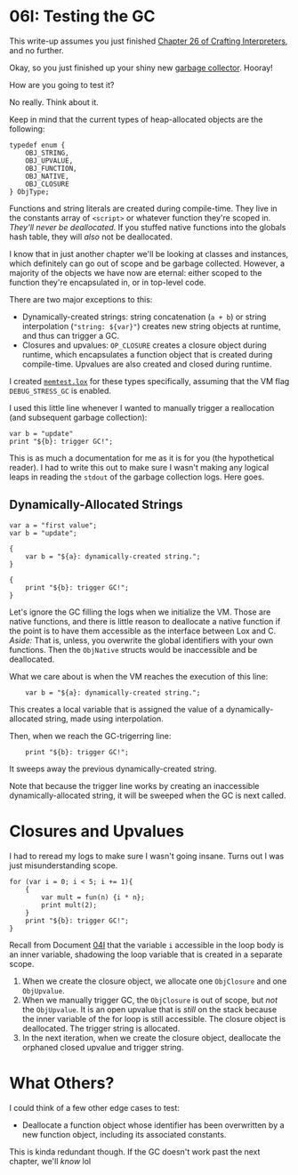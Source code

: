 # 06I: Testing the GC

This write-up assumes you just finished [Chapter 26 of Crafting Interpreters](https://craftinginterpreters.com/garbage-collection.html#when-to-collect), and no further.

Okay, so you just finished up your shiny new [garbage collector](https://craftinginterpreters.com/garbage-collection.html#when-to-collect). Hooray!

How are you going to test it?

No really. Think about it.

Keep in mind that the current types of heap-allocated objects are the following:

```
typedef enum {
    OBJ_STRING,
    OBJ_UPVALUE,
    OBJ_FUNCTION,
    OBJ_NATIVE,
    OBJ_CLOSURE
} ObjType;
```

Functions and string literals are created during compile-time. They live in the constants array of `<script>` or whatever function they're scoped in. *They'll never be deallocated.* If you stuffed native functions into the globals hash table, they will *also* not be deallocated.

I know that in just another chapter we'll be looking at classes and instances, which definitely can go out of scope and be garbage collected. However, a majority of the objects we have now are eternal: either scoped to the function they're encapsulated in, or in top-level code.

There are two major exceptions to this:  
- Dynamically-created strings: string concatenation (`a + b`) or string interpolation (`"string: ${var}"`) creates new string objects at runtime, and thus can trigger a GC.
- Closures and upvalues: `OP_CLOSURE` creates a closure object during runtime, which encapsulates a function object that is created during compile-time. Upvalues are also created and closed during runtime.

I created [`memtest.lox`](../../tests/memtest.lox) for these types specifically, assuming that the VM flag `DEBUG_STRESS_GC` is enabled.  

I used this little line whenever I wanted to manually trigger a reallocation (and subsequent garbage collection):

```
var b = "update"
print "${b}: trigger GC!";
```

This is as much a documentation for me as it is for you (the hypothetical reader). I had to write this out to make sure I wasn't making any logical leaps in reading the `stdout` of the garbage collection logs. Here goes.

## Dynamically-Allocated Strings

```
var a = "first value";
var b = "update";

{
    var b = "${a}: dynamically-created string.";
}

{
    print "${b}: trigger GC!";
}
```

Let's ignore the GC filling the logs when we initialize the VM. Those are native functions, and there is little reason to deallocate a native function if the point is to have them accessible as the interface between Lox and C.  
*Aside:* That is, unless, you overwrite the global identifiers with your own functions. Then the `ObjNative` structs would be inaccessible and be deallocated.

What we care about is when the VM reaches the execution of this line:

```
    var b = "${a}: dynamically-created string.";
```

This creates a local variable that is assigned the value of a dynamically-allocated string, made using interpolation.

Then, when we reach the GC-trigerring line:

```
    print "${b}: trigger GC!";
```

It sweeps away the previous dynamically-created string.

Note that because the trigger line works by creating an inaccessible dynamically-allocated string, it will be sweeped when the GC is next called.

# Closures and Upvalues

I had to reread my logs to make sure I wasn't going insane. Turns out I was just misunderstanding scope.

```
for (var i = 0; i < 5; i += 1){
    {
        var mult = fun(n) {i * n};
        print mult(2);
    }
    print "${b}: trigger GC!";
}
```

Recall from Document [04I](04I_LoopVariableClosure.md) that the variable `i` accessible in the loop body is an inner variable, shadowing the loop variable that is created in a separate scope.

1. When we create the closure object, we allocate one `ObjClosure` and one `ObjUpvalue`.  
2. When we manually trigger GC, the `ObjClosure` is out of scope, but *not* the `ObjUpvalue`. It is an open upvalue that is *still* on the stack because the inner variable of the for loop is still accessible. The closure object is deallocated. The trigger string is allocated.  
3. In the next iteration, when we create the closure object, deallocate the orphaned closed upvalue and trigger string.

# What Others?

I could think of a few other edge cases to test:

- Deallocate a function object whose identifier has been overwritten by a new function object, including its associated constants.

This is kinda redundant though. If the GC doesn't work past the next chapter, we'll *know* lol